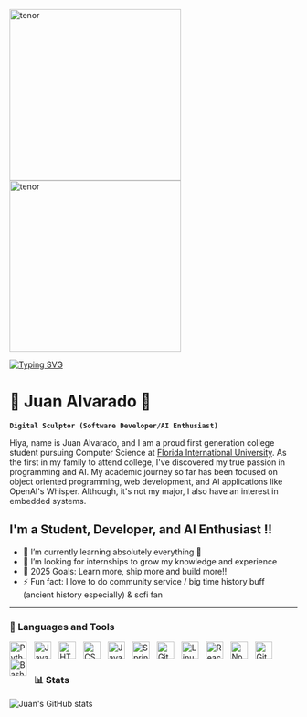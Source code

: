 <img src="https://github.com/user-attachments/assets/cd29437a-39ae-4ec1-a1b0-42c50995b406" width="300" height="300" alt="tenor">    <img src ="https://media3.giphy.com/media/v1.Y2lkPTc5MGI3NjExMW4yNTRvb25wZTh5aGM5anJ5cnE4MW41MGtoMnJvZ2YzdWJ2emZ4dyZlcD12MV9pbnRlcm5hbF9naWZfYnlfaWQmY3Q9Zw/Nrzs481LzLEdy/giphy.gif" width="300" height="300" alt="tenor"> 
                                                                                                                                     


[![Typing SVG](https://readme-typing-svg.demolab.com?font=Fira+Code&duration=2500&color=1AF72E&width=435&lines=+I+am+a+HAL+9000+computer.;Welcome+to+Juan's+Profile...;He+is+open+to+internships...;Feel+free+to+connect+with+him...;on+Linkedin...;MESSAGE+TERMINATED+;ENTERING+MESSAGE+LOOP)](https://git.io/typing-svg)
# 💽 Juan Alvarado 🤖

**`Digital Sculptor (Software Developer/AI Enthusiast)`**

Hiya, name is Juan Alvarado, and I am a proud first generation college student pursuing Computer Science at [Florida International University](https://www.fiu.edu/). As the first in my family to attend college, I've discovered my true passion in programming and AI. My academic journey so far has been focused on object oriented programming, web development, and AI applications like OpenAI's Whisper. Although, it's not my major, I also have an interest in embedded systems.

## I'm a Student, Developer, and AI Enthusiast !!

- 🌱 I’m currently learning absolutely everything 🤣
- 👯 I’m looking for internships to grow my knowledge and experience 
- 🥅 2025 Goals: Learn more, ship more and build more!!
- ⚡ Fun fact: I love to do community service / big time history buff (ancient history especially) & scfi fan






   

---

### 🧰 Languages and Tools

<img align="left" alt="Python" width="30px" style="padding-right:10px;" src="https://cdn.jsdelivr.net/gh/devicons/devicon/icons/python/python-plain.svg" />
<img align="left" alt="Java" width="30px" style="padding-right:10px;" src="https://cdn.jsdelivr.net/gh/devicons/devicon/icons/java/java-original.svg"/>
<img align="left" alt="HTML" width="30px" style="padding-right:10px;" src="https://cdn.jsdelivr.net/gh/devicons/devicon/icons/html5/html5-plain.svg" />
<img align="left" alt="CSS" width="30px" style="padding-right:10px;" src="https://cdn.jsdelivr.net/gh/devicons/devicon/icons/css3/css3-plain.svg" />
<img align="left" alt="JavaScript" width="30px" style="padding-right:10px;" src="https://cdn.jsdelivr.net/gh/devicons/devicon/icons/javascript/javascript-plain.svg" />
<img align="left" alt="Spring" width="30px" style="padding-right:10px;" src="https://cdn.jsdelivr.net/gh/devicons/devicon/icons/spring/spring-original.svg" />
<img align="left" alt="Git" width="30px" style="padding-right:10px;" src="https://cdn.jsdelivr.net/gh/devicons/devicon/icons/git/git-original.svg" />
<img align="left" alt="Linux" width="30px" style="padding-right:10px;" src="https://cdn.jsdelivr.net/gh/devicons/devicon/icons/linux/linux-original.svg" />
<img align="left" alt="React" width="30px" style="padding-right:10px;" src="https://cdn.jsdelivr.net/gh/devicons/devicon/icons/react/react-original.svg" />
<img align="left" alt="NodeJS" width="30px" style="padding-right:10px;" src="https://cdn.jsdelivr.net/gh/devicons/devicon/icons/nodejs/nodejs-original.svg" />
<img align="left" alt="GitHub" width="30px" style="padding-right:10px;" src="https://cdn.jsdelivr.net/gh/devicons/devicon/icons/github/github-original.svg" />
<img align="left" alt="Bash" width="30px" style="padding-right:10px;" src="https://cdn.jsdelivr.net/gh/devicons/devicon/icons/bash/bash-original.svg" />
<br />

#


### 📊 Stats

![Juan's GitHub stats](https://github-readme-stats.vercel.app/api?username=juanalvarado305&hide_rank=true)


<!-- ![GitHub Streak](https://streak-stats.demolab.com?user=ForrestKnight&theme=gruvbox&border_radius=4.5) -->

#
<!--
<details>
 <summary><h3>👨‍💻 Forrest's Coding Journey</h3></summary>
   I started my coding journey as a naive computer science student with a passion to learn everything I could about this programming world - code, unix, linux, theory. And all the while, teaching myself iOS development with a dream to build my own app, but that soon got overshadowed by my desire to excel in Java. A desire that landed me a full-stack software engineering job upon graduation. However, I had another desire I had been pursuing throughout this time - YouTube content creation. I eventually ended up quitting my software engineering job to pursue YouTube full-time, and that has been my focus ever since. But there's something that's always bothered me about my journey - abandoning my dream of building my own app to pursue the safe route, a job. Now I've already taken the leap away from that safety net into this uncomfortable, unexplored world that it being a creator. And it worked out, but again, it became comfortable. It's easier to create a video than go out on a ledge and build my own product. I do have to eat, at the end of the day, but I think it's time. It's time to get uncomfortable again. I have a burning desire to get back on the horse, and fulfill that dream younger me had of building my own app, my own product. And in order to do that, I'll be implmementing a few measures to streamline my YouTube content to focus more time on fulfilling that dream - a dream that I'll be ready to tackle in 2023 due to the measure I'm putting in place now until the end of 2022. Don't wait up, because I'm coming.
-->
[website]: https://fkcodes.com
[youtube]: https://youtube.com/fknight
